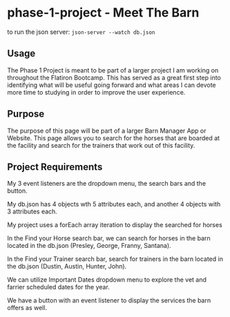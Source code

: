 # phase-1-project - Meet The Barn

to run the json server: `json-server --watch db.json`

## Usage
The Phase 1 Project is meant to be part of a larger project I am working on throughout the Flatiron Bootcamp. This has served as a great first step into identifying what will be useful going forward and what areas I can devote more time to studying in order to improve the user experience. 

## Purpose
The purpose of this page will be part of a larger Barn Manager App or Website. This page allows you to search for the horses that are boarded at the facility and search for the trainers that work out of this facility.

## Project Requirements
My 3 event listeners are the dropdown menu, the search bars and the button. 

My db.json has 4 objects wth 5 attributes each, and another 4 objects with 3 attributes each.

My project uses a forEach array iteration to display the searched for horses

In the Find your Horse search bar, we can search for horses in the barn located in the db.json (Presley, George, Franny, Santana).

In the Find your Trainer search bar, search for trainers in the barn located in the db.json (Dustin, Austin, Hunter, John).

We can utilize Important Dates dropdown menu to explore the vet and farrier scheduled dates for the year.

We have a button with an event listener to display the services the barn offers as well.